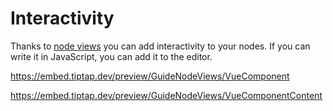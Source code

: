 # Interactivity

Thanks to [node views](/guide/node-views) you can add interactivity to your nodes. If you can write it in JavaScript, you can add it to the editor.

https://embed.tiptap.dev/preview/GuideNodeViews/VueComponent

https://embed.tiptap.dev/preview/GuideNodeViews/VueComponentContent
